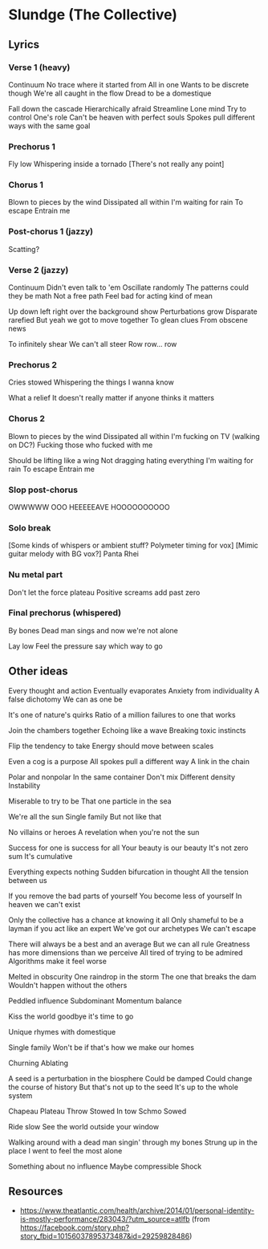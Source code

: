 # Slundge (The Collective)

## Lyrics

### Verse 1 (heavy)

Continuum
No trace where it started from
All in one
Wants to be discrete though
We're all caught in the flow
Dread to be a domestique

Fall down the cascade
Hierarchically afraid
Streamline
Lone mind
Try to control
One's role
Can't be heaven with perfect souls
Spokes pull different ways with the same goal


### Prechorus 1

Fly low
Whispering inside a tornado
[There's not really any point]


### Chorus 1

Blown to pieces by the wind
Dissipated all within
I'm waiting for rain
To escape
Entrain me


### Post-chorus 1 (jazzy)

Scatting?


### Verse 2 (jazzy)

Continuum
Didn't even talk to 'em
Oscillate randomly
The patterns could they be math
Not a free path
Feel bad for acting kind of mean

Up down left right over the background show
Perturbations grow
Disparate rarefied
But yeah we got to move together
To glean clues
From obscene news

To infinitely shear
We can't all steer
Row row... row


### Prechorus 2

Cries stowed
Whispering the things I wanna know

What a relief
It doesn't really matter if anyone thinks it matters


### Chorus 2

Blown to pieces by the wind
Dissipated all within
I'm fucking on TV (walking on DC?)
Fucking those who fucked with me

Should be lifting like a wing
Not dragging hating everything
I'm waiting for rain
To escape
Entrain me


### Slop post-chorus

OWWWWW
OOO
HEEEEEAVE
HOOOOOOOOOO


### Solo break

[Some kinds of whispers or ambient stuff? Polymeter timing for vox]
[Mimic guitar melody with BG vox?]
Panta Rhei


### Nu metal part

Don't let the force plateau
Positive screams add past zero


### Final prechorus (whispered)

By bones
Dead man sings and now we're not alone

Lay low
Feel the pressure say which way to go


## Other ideas

Every thought and action
Eventually evaporates
Anxiety from individuality
A false dichotomy
We can as one be

It's one of nature's quirks
Ratio of a million failures to one that works

Join the chambers together
Echoing like a wave
Breaking toxic instincts

Flip the tendency to take
Energy should move between scales

Even a cog is a purpose
All spokes pull a different way
A link in the chain

Polar and nonpolar
In the same container
Don't mix
Different density
Instability

Miserable to try to be
That one particle in the sea

We're all the sun
Single family
But not like that

No villains or heroes
A revelation when you're not the sun

Success for one is success for all
Your beauty is our beauty
It's not zero sum
It's cumulative

Everything expects nothing
Sudden bifurcation in thought
All the tension between us

If you remove the bad parts of yourself
You become less of yourself
In heaven we can't exist

Only the collective has a chance at knowing it all
Only shameful to be a layman if you act like an expert
We've got our archetypes
We can't escape

There will always be a best and an average
But we can all rule
Greatness has more dimensions than we perceive
All tired of trying to be admired
Algorithms make it feel worse

Melted in obscurity
One raindrop in the storm
The one that breaks the dam
Wouldn't happen without the others

Peddled influence
Subdominant
Momentum balance

Kiss the world goodbye it's time to go

Unique rhymes with domestique

Single family
Won't be if that's how we make our homes

Churning
Ablating

A seed is a perturbation in the biosphere
Could be damped
Could change the course of history
But that's not up to the seed
It's up to the whole system

Chapeau
Plateau
Throw
Stowed
In tow
Schmo
Sowed

Ride slow
See the world outside your window

Walking around with a dead man singin' through my bones
Strung up in the place I went to feel the most alone

Something about no influence
Maybe compressible
Shock


## Resources

* https://www.theatlantic.com/health/archive/2014/01/personal-identity-is-mostly-performance/283043/?utm_source=atlfb (from https://facebook.com/story.php?story_fbid=10156037895373487&id=29259828486)
